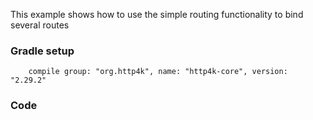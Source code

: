 This example shows how to use the simple routing functionality to bind several routes

### Gradle setup
```
    compile group: "org.http4k", name: "http4k-core", version: "2.29.2"
```

### Code
<script src="https://gist-it.appspot.com/https://github.com/http4k/http4k/blob/master/src/docs/cookbook/simple_routing/example.kt"></script>
